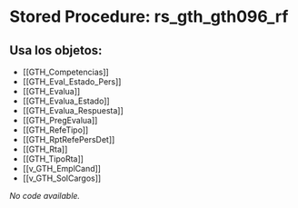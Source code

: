 # Stored Procedure: rs_gth_gth096_rf

## Usa los objetos:
- [[GTH_Competencias]]
- [[GTH_Eval_Estado_Pers]]
- [[GTH_Evalua]]
- [[GTH_Evalua_Estado]]
- [[GTH_Evalua_Respuesta]]
- [[GTH_PregEvalua]]
- [[GTH_RefeTipo]]
- [[GTH_RptRefePersDet]]
- [[GTH_Rta]]
- [[GTH_TipoRta]]
- [[v_GTH_EmplCand]]
- [[v_GTH_SolCargos]]

*No code available.*
